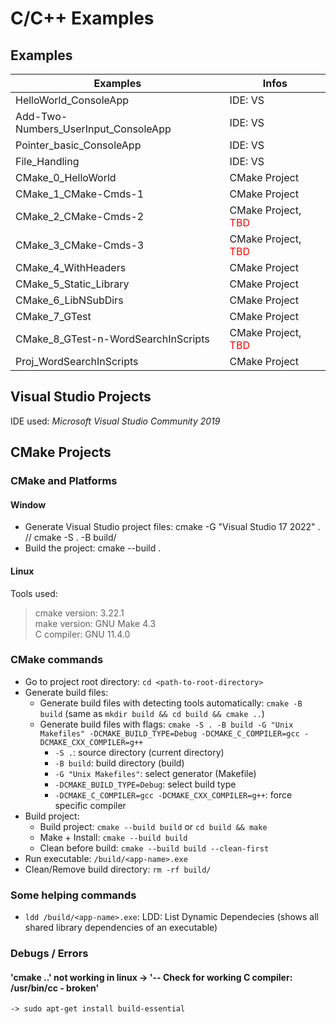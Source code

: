 # C/C++ Examples

## Examples
| Examples                             | Infos                                               |
| ------------------------------------ | --------------------------------------------------- |
| HelloWorld_ConsoleApp                | IDE: VS                                             |
| Add-Two-Numbers_UserInput_ConsoleApp | IDE: VS                                             |
| Pointer_basic_ConsoleApp             | IDE: VS                                             |
| File_Handling                        | IDE: VS                                             |
| CMake_0_HelloWorld                   | CMake Project                                       |
| CMake_1_CMake-Cmds-1                 | CMake Project                                       |
| CMake_2_CMake-Cmds-2                 | CMake Project, <span style="color: red;">TBD</span> |
| CMake_3_CMake-Cmds-3                 | CMake Project, <span style="color: red;">TBD</span> |
| CMake_4_WithHeaders                  | CMake Project                                       |
| CMake_5_Static_Library               | CMake Project                                       |
| CMake_6_LibNSubDirs                  | CMake Project                                       |
| CMake_7_GTest                        | CMake Project                                       |
| CMake_8_GTest-n-WordSearchInScripts  | CMake Project, <span style="color: red;">TBD</span> |
| Proj_WordSearchInScripts             | CMake Project                                       |

## Visual Studio Projects
IDE used: *Microsoft Visual Studio Community 2019*

## CMake Projects
### CMake and Platforms
#### Window
- Generate Visual Studio project files: cmake -G "Visual Studio 17 2022" .  //  cmake -S . -B build/
- Build the project: cmake --build .

#### Linux
Tools used:  
> cmake version: 3.22.1  
> make version: GNU Make 4.3  
> C compiler: GNU 11.4.0  

### CMake commands
- Go to project root directory: `cd <path-to-root-directory>`
- Generate build files:
  - Generate build files with detecting tools automatically: `cmake -B build` (same as `mkdir build && cd build && cmake ..`)
  - Generate build files with flags: `cmake -S . -B build -G "Unix Makefiles" -DCMAKE_BUILD_TYPE=Debug -DCMAKE_C_COMPILER=gcc -DCMAKE_CXX_COMPILER=g++`
    - `-S .`: source directory (current directory)
    - `-B build`: build directory (build)
    - `-G "Unix Makefiles"`: select generator (Makefile)
    - `-DCMAKE_BUILD_TYPE=Debug`: select build type
    - `-DCMAKE_C_COMPILER=gcc -DCMAKE_CXX_COMPILER=g++`: force specific compiler
- Build project:
  - Build project: `cmake --build build` or `cd build && make`
  - Make + Install: `cmake --build build`
  - Clean before build: `cmake --build build --clean-first`
- Run executable: `/build/<app-name>.exe`
- Clean/Remove build directory: `rm -rf build/`

### Some helping commands
- `ldd /build/<app-name>.exe`: LDD: List Dynamic Dependecies (shows all shared library dependencies of an executable)

### Debugs / Errors
#### 'cmake ..' not working in linux -> '-- Check for working C compiler: /usr/bin/cc - broken'
    -> sudo apt-get install build-essential

